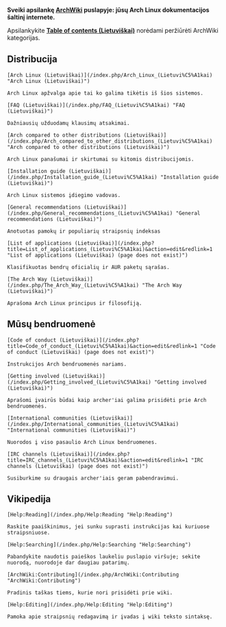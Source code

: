 **Sveiki apsilankę [ArchWiki](/index.php/AboutWiki "AboutWiki") puslapyje: jūsų Arch Linux dokumentacijos šaltinį internete.**

Apsilankykite **[Table of contents (Lietuviškai)](/index.php/Table_of_contents_(Lietuvi%C5%A1kai) "Table of contents (Lietuviškai)")** norėdami peržiūrėti ArchWiki kategorijas.

## Distribucija

	[Arch Linux (Lietuviškai)](/index.php/Arch_Linux_(Lietuvi%C5%A1kai) "Arch Linux (Lietuviškai)")

	Arch Linux apžvalga apie tai ko galima tikėtis iš šios sistemos.

	[FAQ (Lietuviškai)](/index.php/FAQ_(Lietuvi%C5%A1kai) "FAQ (Lietuviškai)")

	Dažniausių užduodamų klausimų atsakimai.

	[Arch compared to other distributions (Lietuviškai)](/index.php/Arch_compared_to_other_distributions_(Lietuvi%C5%A1kai) "Arch compared to other distributions (Lietuviškai)")

	Arch Linux panašumai ir skirtumai su kitomis distribucijomis.

	[Installation guide (Lietuviškai)](/index.php/Installation_guide_(Lietuvi%C5%A1kai) "Installation guide (Lietuviškai)")

	Arch Linux sistemos įdiegimo vadovas.

	[General recommendations (Lietuviškai)](/index.php/General_recommendations_(Lietuvi%C5%A1kai) "General recommendations (Lietuviškai)")

	Anotuotas pamokų ir populiarių straipsnių indeksas

	[List of applications (Lietuviškai)](/index.php?title=List_of_applications_(Lietuvi%C5%A1kai)&action=edit&redlink=1 "List of applications (Lietuviškai) (page does not exist)")

	Klasifikuotas bendrų oficialių ir AUR paketų sąrašas.

	[The Arch Way (Lietuviškai)](/index.php/The_Arch_Way_(Lietuvi%C5%A1kai) "The Arch Way (Lietuviškai)")

	Aprašoma Arch Linux principus ir filosofiją.

## Mūsų bendruomenė

	[Code of conduct (Lietuviškai)](/index.php?title=Code_of_conduct_(Lietuvi%C5%A1kai)&action=edit&redlink=1 "Code of conduct (Lietuviškai) (page does not exist)")

	Instrukcijos Arch bendruomenės nariams.

	[Getting involved (Lietuviškai)](/index.php/Getting_involved_(Lietuvi%C5%A1kai) "Getting involved (Lietuviškai)")

	Aprašomi įvairūs būdai kaip archer'iai galima prisidėti prie Arch bendruomenės.

	[International communities (Lietuviškai)](/index.php/International_communities_(Lietuvi%C5%A1kai) "International communities (Lietuviškai)")

	Nuorodos į viso pasaulio Arch Linux bendruomenes.

	[IRC channels (Lietuviškai)](/index.php?title=IRC_channels_(Lietuvi%C5%A1kai)&action=edit&redlink=1 "IRC channels (Lietuviškai) (page does not exist)")

	Susiburkime su draugais archer'iais geram pabendravimui.

## Vikipedija

	[Help:Reading](/index.php/Help:Reading "Help:Reading")

	Raskite paaiškinimus, jei sunku suprasti instrukcijas kai kuriuose straipsniuose.

	[Help:Searching](/index.php/Help:Searching "Help:Searching")

	Pabandykite naudotis paieškos laukeliu puslapio viršuje; sekite nuorodą, nuorodoje dar daugiau patarimų.

	[ArchWiki:Contributing](/index.php/ArchWiki:Contributing "ArchWiki:Contributing")

	Pradinis taškas tiems, kurie nori prisidėti prie wiki.

	[Help:Editing](/index.php/Help:Editing "Help:Editing")

	Pamoka apie straipsnių redagavimą ir įvadas į wiki teksto sintaksę.
